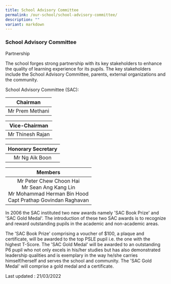 ```yaml
---
title: School Advisory Committee
permalink: /our-school/school-advisory-committee/
description: ""
variant: markdown
---
```

### School Advisory Committee

Partnership
 
The school forges strong partnership with its key stakeholders to enhance the quality of learning experience for its pupils. The key stakeholders include the School Advisory Committee, parents, external organizations and the community.
 
School Advisory Committee (SAC):

| Chairman |
|:---:|
| Mr Prem Methani |

| Vice-Chairman |
|:---:|
| Mr Thinesh Rajan |

| Honorary Secretary |
|:---:|
| Mr Ng Aik Boon |

| Members |
|:---:|
| Mr Peter Chew Choon Hai<br>Mr Sean Ang Kang Lin<br>Mr Mohammad Herman Bin Hood<br>Capt Prathap Govindan Raghavan |

In 2006 the SAC instituted two new awards namely 'SAC Book Prize' and 'SAC Gold Medal'. The introduction of these two SAC awards is to recognize and reward outstanding pupils in the academic and non-academic areas.
 
The 'SAC Book Prize' comprising a voucher of $100, a plaque and certificate, will be awarded to the top PSLE pupil i.e. the one with the highest T-Score. The 'SAC Gold Medal' will be awarded to an outstanding P6 pupil who not only excels in his/her studies but has also demonstrated leadership qualities and is exemplary in the way he/she carries himself/herself and serves the school and community. The 'SAC Gold Medal' will comprise a gold medal and a certificate.

Last updated : 21/03/2022